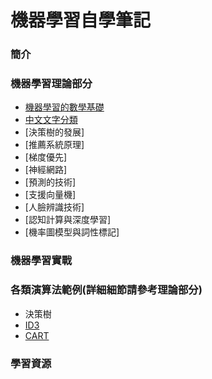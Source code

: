 # 機器學習自學筆記

### 簡介

### 機器學習理論部分
 - [機器學習的數學基礎](https://mirdex.github.io/Machine_Learning/機器學習的數學基礎.slides.html)
 - [中文文字分類](https://mirdex.github.io/Machine_Learning/中文文字分類.slides.html)
 - [決策樹的發展]
 - [推薦系統原理]
 - [梯度優先]
 - [神經網路]
 - [預測的技術]
 - [支援向量機]
 - [人臉辨識技術]
 - [認知計算與深度學習]
 - [機率圖模型與詞性標記]

### 機器學習實戰

### 各類演算法範例(詳細細節請參考理論部分)
- 決策樹
 - [ID3](https://mirdex.github.io/Machine_Learning/ID3流程簡報.pptx)
 - [CART](https://mirdex.github.io/Machine_Learning/CART流程簡報.pptx)
### 學習資源


